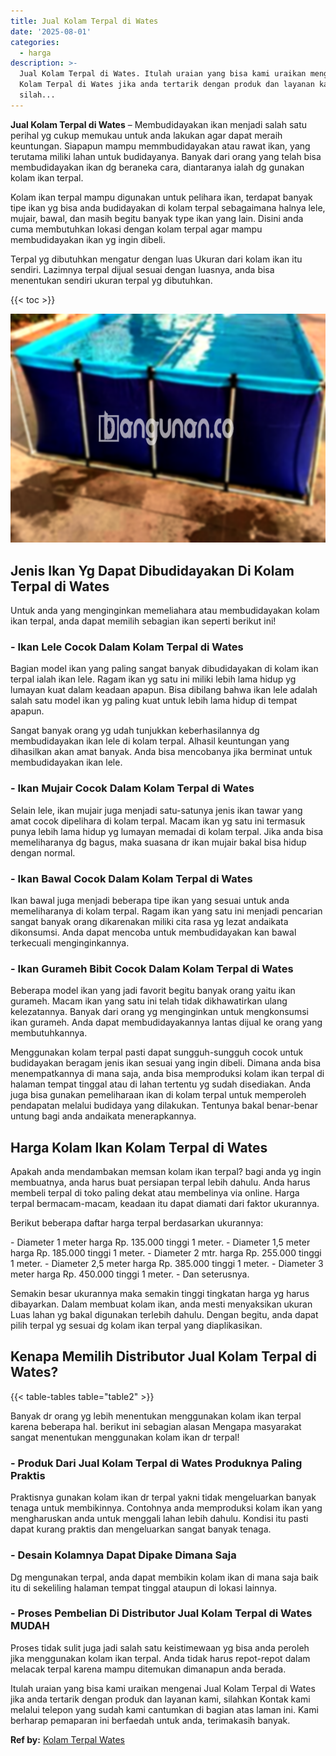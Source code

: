 ```yaml
---
title: Jual Kolam Terpal di Wates
date: '2025-08-01'
categories:
  - harga
description: >-
  Jual Kolam Terpal di Wates. Itulah uraian yang bisa kami uraikan mengenai Jual
  Kolam Terpal di Wates jika anda tertarik dengan produk dan layanan kami,
  silah...
---
```


**Jual Kolam Terpal di Wates** – Membudidayakan ikan menjadi salah satu perihal yg cukup memukau untuk anda lakukan agar dapat meraih keuntungan. Siapapun mampu memmbudidayakan atau rawat ikan, yang terutama miliki lahan untuk budidayanya. Banyak dari orang yang telah bisa membudidayakan ikan dg beraneka cara, diantaranya ialah dg gunakan kolam ikan terpal.

Kolam ikan terpal mampu digunakan untuk pelihara ikan, terdapat banyak tipe ikan yg bisa anda budidayakan di kolam terpal sebagaimana halnya lele, mujair, bawal, dan masih begitu banyak type ikan yang lain. Disini anda cuma membutuhkan lokasi dengan kolam terpal agar mampu membudidayakan ikan yg ingin dibeli.

Terpal yg dibutuhkan mengatur dengan luas Ukuran dari kolam ikan itu sendiri. Lazimnya terpal dijual sesuai dengan luasnya, anda bisa menentukan sendiri ukuran terpal yg dibutuhkan.

{{< toc >}}

![Jual Kolam Terpal di Wates](/images/jual-kolam-terpal-55.png)

## Jenis Ikan Yg Dapat Dibudidayakan Di Kolam Terpal di Wates

Untuk anda yang menginginkan memeliahara atau membudidayakan kolam ikan terpal, anda dapat memilih sebagian ikan seperti berikut ini!

### \- Ikan Lele Cocok Dalam Kolam Terpal di Wates

Bagian model ikan yang paling sangat banyak dibudidayakan di kolam ikan terpal ialah ikan lele. Ragam ikan yg satu ini miliki lebih lama hidup yg lumayan kuat dalam keadaan apapun. Bisa dibilang bahwa ikan lele adalah salah satu model ikan yg paling kuat untuk lebih lama hidup di tempat apapun.

Sangat banyak orang yg udah tunjukkan keberhasilannya dg membudidayakan ikan lele di kolam terpal. Alhasil keuntungan yang dihasilkan akan amat banyak. Anda bisa mencobanya jika berminat untuk membudidayakan ikan lele.

### \- Ikan Mujair Cocok Dalam Kolam Terpal di Wates

Selain lele, ikan mujair juga menjadi satu-satunya jenis ikan tawar yang amat cocok dipelihara di kolam terpal. Macam ikan yg satu ini termasuk punya lebih lama hidup yg lumayan memadai di kolam terpal. Jika anda bisa memeliharanya dg bagus, maka suasana dr ikan mujair bakal bisa hidup dengan normal.

### \- Ikan Bawal Cocok Dalam Kolam Terpal di Wates

Ikan bawal juga menjadi beberapa tipe ikan yang sesuai untuk anda memeliharanya di kolam terpal. Ragam ikan yang satu ini menjadi pencarian sangat banyak orang dikarenakan miliki cita rasa yg lezat andaikata dikonsumsi. Anda dapat mencoba untuk membudidayakan kan bawal terkecuali menginginkannya.

### \- Ikan Gurameh Bibit Cocok Dalam Kolam Terpal di Wates

Beberapa model ikan yang jadi favorit begitu banyak orang yaitu ikan gurameh. Macam ikan yang satu ini telah tidak dikhawatirkan ulang kelezatannya. Banyak dari orang yg menginginkan untuk mengkonsumsi ikan gurameh. Anda dapat membudidayakannya lantas dijual ke orang yang membutuhkannya.

Menggunakan kolam terpal pasti dapat sungguh-sungguh cocok untuk budidayakan beragam jenis ikan sesuai yang ingin dibeli. Dimana anda bisa menempatkannya di mana saja, anda bisa memproduksi kolam ikan terpal di halaman tempat tinggal atau di lahan tertentu yg sudah disediakan. Anda juga bisa gunakan pemeliharaan ikan di kolam terpal untuk memperoleh pendapatan melalui budidaya yang dilakukan. Tentunya bakal benar-benar untung bagi anda andaikata menerapkannya.

## Harga Kolam Ikan Kolam Terpal di Wates

Apakah anda mendambakan memsan kolam ikan terpal? bagi anda yg ingin membuatnya, anda harus buat persiapan terpal lebih dahulu. Anda harus membeli terpal di toko paling dekat atau membelinya via online. Harga terpal bermacam-macam, keadaan itu dapat diamati dari faktor ukurannya.

Berikut beberapa daftar harga terpal berdasarkan ukurannya:

\- Diameter 1 meter harga Rp. 135.000 tinggi 1 meter. - Diameter 1,5 meter harga Rp. 185.000 tinggi 1 meter. - Diameter 2 mtr. harga Rp. 255.000 tinggi 1 meter. - Diameter 2,5 meter harga Rp. 385.000 tinggi 1 meter. - Diameter 3 meter harga Rp. 450.000 tinggi 1 meter. - Dan seterusnya.

Semakin besar ukurannya maka semakin tinggi tingkatan harga yg harus dibayarkan. Dalam membuat kolam ikan, anda mesti menyaksikan ukuran Luas lahan yg bakal digunakan terlebih dahulu. Dengan begitu, anda dapat pilih terpal yg sesuai dg kolam ikan terpal yang diaplikasikan.

## Kenapa Memilih Distributor Jual Kolam Terpal di Wates?

{{< table-tables table="table2" >}}

Banyak dr orang yg lebih menentukan menggunakan kolam ikan terpal karena beberapa hal. berikut ini sebagian alasan Mengapa masyarakat sangat menentukan menggunakan kolam ikan dr terpal!

### \- Produk Dari Jual Kolam Terpal di Wates Produknya Paling Praktis

Praktisnya gunakan kolam ikan dr terpal yakni tidak mengeluarkan banyak tenaga untuk membikinnya. Contohnya anda memproduksi kolam ikan yang mengharuskan anda untuk menggali lahan lebih dahulu. Kondisi itu pasti dapat kurang praktis dan mengeluarkan sangat banyak tenaga.

### \- Desain Kolamnya Dapat Dipake Dimana Saja

Dg mengunakan terpal, anda dapat membikin kolam ikan di mana saja baik itu di sekeliling halaman tempat tinggal ataupun di lokasi lainnya.

### \- Proses Pembelian Di Distributor Jual Kolam Terpal di Wates MUDAH

Proses tidak sulit juga jadi salah satu keistimewaan yg bisa anda peroleh jika menggunakan kolam ikan terpal. Anda tidak harus repot-repot dalam melacak terpal karena mampu ditemukan dimanapun anda berada.

Itulah uraian yang bisa kami uraikan mengenai Jual Kolam Terpal di Wates jika anda tertarik dengan produk dan layanan kami, silahkan Kontak kami melalui telepon yang sudah kami cantumkan di bagian atas laman ini. Kami berharap pemaparan ini berfaedah untuk anda, terimakasih banyak.

**Ref by:** [Kolam Terpal Wates](https://id.wikipedia.org/wiki/Kolam)
